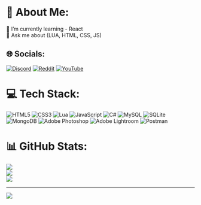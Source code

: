 # 💫 About Me:
🌱 I’m currently learning - React<br>💬 Ask me about (LUA, HTML, CSS, JS)


## 🌐 Socials:
[![Discord](https://img.shields.io/badge/Discord-%237289DA.svg?logo=discord&logoColor=white)](htttps://discord.gg/Casti#9795) [![Reddit](https://img.shields.io/badge/Reddit-%23FF4500.svg?logo=Reddit&logoColor=white)](https://reddit.com/user/Drewski_dll) [![YouTube](https://img.shields.io/badge/YouTube-%23FF0000.svg?logo=YouTube&logoColor=white)](https://youtube.com/c/castimta) 

# 💻 Tech Stack:
![HTML5](https://img.shields.io/badge/html5-%23E34F26.svg?style=for-the-badge&logo=html5&logoColor=white) ![CSS3](https://img.shields.io/badge/css3-%231572B6.svg?style=for-the-badge&logo=css3&logoColor=white) ![Lua](https://img.shields.io/badge/lua-%232C2D72.svg?style=for-the-badge&logo=lua&logoColor=white) ![JavaScript](https://img.shields.io/badge/javascript-%23323330.svg?style=for-the-badge&logo=javascript&logoColor=%23F7DF1E) ![C#](https://img.shields.io/badge/c%23-%23239120.svg?style=for-the-badge&logo=c-sharp&logoColor=white) ![MySQL](https://img.shields.io/badge/mysql-%2300f.svg?style=for-the-badge&logo=mysql&logoColor=white) ![SQLite](https://img.shields.io/badge/sqlite-%2307405e.svg?style=for-the-badge&logo=sqlite&logoColor=white) ![MongoDB](https://img.shields.io/badge/MongoDB-%234ea94b.svg?style=for-the-badge&logo=mongodb&logoColor=white) ![Adobe Photoshop](https://img.shields.io/badge/adobephotoshop-%2331A8FF.svg?style=for-the-badge&logo=adobephotoshop&logoColor=white) ![Adobe Lightroom](https://img.shields.io/badge/Adobe%20Lightroom-31A8FF.svg?style=for-the-badge&logo=Adobe%20Lightroom&logoColor=white) ![Postman](https://img.shields.io/badge/Postman-FF6C37?style=for-the-badge&logo=postman&logoColor=white)
# 📊 GitHub Stats:
![](https://github-readme-stats.vercel.app/api?username=frqher&theme=dark&hide_border=false&include_all_commits=true&count_private=true)<br/>
![](https://github-readme-streak-stats.herokuapp.com/?user=frqher&theme=dark&hide_border=false)<br/>
![](https://github-readme-stats.vercel.app/api/top-langs/?username=frqher&theme=dark&hide_border=false&include_all_commits=true&count_private=true&layout=compact)

---
[![](https://visitcount.itsvg.in/api?id=frqher&icon=0&color=0)](https://visitcount.itsvg.in)

<!-- Proudly created with GPRM ( https://gprm.itsvg.in ) -->
